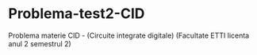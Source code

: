 # Problema-test2-CID
Problema materie CID - (Circuite integrate digitale) (Facultate ETTI licenta anul 2 semestrul 2) 
